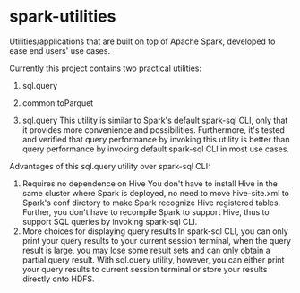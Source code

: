 # spark-utilities
Utilities/applications that are built on top of Apache Spark, developed to ease end users' use cases.

Currently this project contains two practical utilities:
1. sql.query
2. common.toParquet

1. sql.query
This utility is similar to Spark's default spark-sql CLI, only that it provides more convenience and possibilities. Furthermore, it's tested and verified that query performance by invoking this utility is better than query performance by invoking default spark-sql CLI in most use cases.

Advantages of this sql.query utility over spark-sql CLI:
1) Requires no dependence on Hive
You don't have to install Hive in the same cluster where Spark is deployed, no need to move hive-site.xml to Spark's conf diretory to make Spark recognize Hive registered tables. Further, you don't have to recompile Spark to support Hive, thus to support SQL queries by invoking spark-sql CLI.
2) More choices for displaying query results
In spark-sql CLI, you can only print your query results to your current session terminal, when the query result is large, you may lose some result sets and can only obtain a partial query result. With sql.query utility, however, you can either print your query results to current session terminal or store your results directly onto HDFS.
